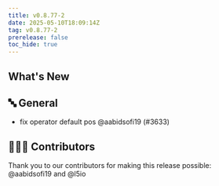 ```yaml
---
title: v0.8.77-2
date: 2025-05-10T18:09:14Z
tag: v0.8.77-2
prerelease: false
toc_hide: true
---
```


## What's New
## 🔤 General
- fix operator default pos @aabidsofi19 (#3633)

## 👨🏽‍💻 Contributors

Thank you to our contributors for making this release possible:
@aabidsofi19 and @l5io
